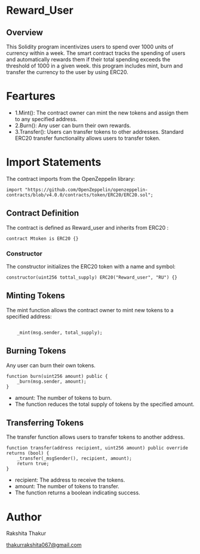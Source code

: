 # Reward_User 
## Overview
This Solidity program incentivizes users to spend over 1000 units of currency within a week. 
The smart contract tracks the spending of users and automatically rewards them if their total spending exceeds the threshold of 1000 in a given week.
this program includes mint, burn and transfer the currency to the user by using ERC20.

# Feartures

* 1.Mint(): The contract owner can mint the new tokens and assign them to any specified address.
* 2.Burn(): Any user can burn their own rewards.
* 3.Transfer(): Users can transfer tokens to other addresses. Standard ERC20 transfer functionality allows users to transfer token.

# Import Statements

The contract imports from the OpenZeppelin library:
```
import "https://github.com/OpenZeppelin/openzeppelin-contracts/blob/v4.0.0/contracts/token/ERC20/ERC20.sol";
```
## Contract Definition
The contract is defined as Reward_user and inherits from ERC20 :
```
contract Mtoken is ERC20 {}
```
### Constructor
The constructor initializes the ERC20 token with a name and symbol:
```
constructor(uint256 tottal_supply) ERC20("Reward_user", "RU") {}
```
## Minting Tokens

The mint function allows the contract owner to mint new tokens to a specified address:
```
 
    _mint(msg.sender, total_supply);
```


## Burning Tokens

Any user can burn their own tokens.
```
function burn(uint256 amount) public {
    _burn(msg.sender, amount);
}
```
* amount: The number of tokens to burn.
* The function reduces the total supply of tokens by the specified amount.

## Transferring Tokens

The transfer function allows users to transfer tokens to another address. 
```
function transfer(address recipient, uint256 amount) public override returns (bool) {
    _transfer(_msgSender(), recipient, amount);
    return true;
}
```
* recipient: The address to receive the tokens.
*  amount: The number of tokens to transfer.
*  The function returns a boolean indicating success.

# Author
Rakshita Thakur 

thakurrakshita067@gmail.com
